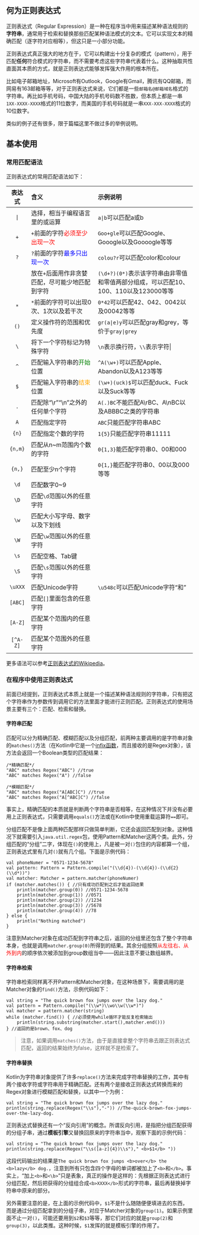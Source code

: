 ## 何为正则表达式

正则表达式（Regular Expression）是一种在程序当中用来描述某种语法规则的**字符串**，通常用于检索和替换那些匹配某种语法模式的文本。它可以实现文本的精确匹配（逐字符对应相等），但这只是一小部分功能。

正则表达式真正强大的地方在于，它可以构建出十分复杂的模式（pattern），用于匹配**任何**符合模式的字符串，而不需要考虑这些字符串代表着什么。这种抽取共性直面其本质的方式，就是正则表达式能够发挥强大作用的根本所在。

比如电子邮箱地址，Microsoft有Outlook，Google有Gmail，腾讯有QQ邮箱，而网易有163邮箱等等，对于正则表达式来说，它们都是一些`邮箱名@邮箱域名`格式的字符串。再比如手机号码，中国大陆的手机号码数不胜数，但本质上都是一串`1XX-XXXX-XXXX`格式的11位数字，而美国的手机号码就是一串`XXX-XXX-XXXX`格式的10位数字。

类似的例子还有很多，限于篇幅这里不做过多的举例说明。

## 基本使用

### 常用匹配语法

正则表达式的常用匹配语法如下：

|表达式|含义|示例说明|
|:--:|:--|:--|
|`\|`|选择，相当于编程语言里的或运算|`a\|b`可以匹配a或b|
|`+`|`+`前面的字符<font color=red>必须至少出现一次|`Goo+gle`可以匹配Google、Gooogle以及Goooogle等等|
|`?`|`?`前面的字符<font color=blue>最多只出现一次|`colou?r`可以匹配color和colour|
||放在`+`后面用作非贪婪匹配，尽可能少地匹配到字符|`(\d+?)(0*)`表示该字符串由非零值和零值两部分组成，可以匹配10、100、110以及123000等等|
|`*`|`*`前面的字符可以出现0次、1次以及若干次|`0*42`可以匹配42、042、0042以及00042等等|
|`()`|定义操作符的范围和优先度|`gr(a\|e)y`可以匹配gray和grey，等价于`gray\|grey`|
|`\`|将下一个字符标记为特殊字符|`\n`表示换行符，`\\`表示字符\|
|`^`|匹配输入字符串的<font color=green>开始</font>位置|`^A(\w+)`可以匹配Apple、Abandon以及A123等等|
|`$`|匹配输入字符串的<font color=orange>结束</font>位置|`(\w+)(uck)$`可以匹配duck、Fuck以及Suck等等|
|`.`|匹配除“\r”“\n”之外的任何单个字符|`A(.)BC`不能匹配A\rBC、A\nBC以及ABBBC之类的字符串|
|`A`|匹配指定字符|`ABC`只能匹配字符串ABC|
|`{n}`|匹配指定个数的字符|`1{5}`只能匹配字符串11111|
|`{n,m}`|匹配从n~m范围内个数的字符|`0{1,3}`能匹配字符串0、00和000|
|`{n,}`|匹配至少n个字符|`0{1,}`能匹配字符串0、00以及000等等|
|`\d`|匹配数字0~9||
|`\D`|匹配`\d`范围以外的任意字符||
|`\w`|匹配大小写字母、数字以及下划线||
|`\W`|匹配`\w`范围以外的任意字符||
|`\s`|匹配空格、Tab键||
|`\S`|匹配`\s`范围以外的任意字符||
|`\uXXX`|匹配Unicode字符|`\u548c`可以匹配Unicode字符“和”|
|`[ABC]`|匹配`[]`里面包含的任意字符||
|`[A-Z]`|匹配某个范围内的任意字符||
|`[^A-Z]`|匹配某个范围外的任意字符||

更多语法可以参考[正则表达式的Wikipedia](https://zh.wikipedia.org/wiki/%E6%AD%A3%E5%88%99%E8%A1%A8%E8%BE%BE%E5%BC%8F)。

### 在程序中使用正则表达式

前面已经提到，正则表达式本质上就是一个描述某种语法规则的字符串，只有把这个字符串作为参数传到调用它的方法里面才能进行正则匹配。正则表达式的使用场景主要有三个：匹配、检索和替换。

#### 字符串匹配

匹配可以分为精确匹配、模糊匹配以及分组匹配，前两种主要调用的是字符串对象的`matches()`方法（在Kotlin中它是一个[infix函数](Kotlin/func?id=infix函数实现dsl)，而且接收的是Regex对象），该方法会返回一个Boolean类型的匹配结果：

```
/*精确匹配*/
"ABC" matches Regex("ABC") //true
"ABC" matches Regex("A") //false

/*模糊匹配*/
"ABC" matches Regex("A[ABC]C") //true
"ABC" matches Regex("A[^ABC]C") //false
```

事实上，精确匹配的本质就是判断两个字符串是否相等，在这种情况下并没有必要用上正则表达式，只需要调用`equals()`方法或在Kotlin中使用重载运算符`==`即可。

分组匹配不是像上面两种匹配那样只做简单判断，它还会返回匹配到对象。这种情况下就需要引入`java.util.regex`包，使用Pattern和Matcher这两个类。此外，分组匹配的“分组”二字，体现在`()`的使用上，凡是被一对`()`包住的内容都算一个组，正则表达式里有几对`()`就有几个组。下面是示例代码：

```
val phoneNumer = "0571-1234-5678"
val pattern: Pattern = Pattern.compile("(\\d{4})-(\\d{4})-(\\d{2}(\\d*))")
val matcher: Matcher = pattern.matcher(phoneNumer)
if (matcher.matches()) { //只有成功匹配到之后才能返回结果
    println(matcher.group(0)) //0571-1234-5678
    println(matcher.group(1)) //0571
    println(matcher.group(2)) //1234
    println(matcher.group(3)) //5678
    println(matcher.group(4)) //78
} else {
    println("Nothing matched")
}
```

注意到Matcher对象在成功匹配到字符串之后，返回的分组里还包含了整个字符串本身，也就是调用`matcher.group(0)`所得到的结果。其余分组按照<font color=red>从左往右、从外到内</font>的顺序依次被添加到group数组当中——因此注意不要让数组越界。

#### 字符串检索

字符串检索同样离不开Pattern和Matcher对象，在这种场景下，需要调用的是Matcher对象的`find()`方法，示例代码如下：

```
val string = "The quick brown fox jumps over the lazy dog."
val pattern = Pattern.compile("(\\w*)\\wo\\w(\\w*)")
val matcher = pattern.matcher(string)
while (matcher.find()) { //必须使用while循环才能反复检索输出
    println(string.substring(matcher.start(),matcher.end()))
} //返回的是brown、fox、dog
```

>注意，如果调用`matches()`方法，由于是直接拿整个字符串去跟正则表达式匹配，返回的结果始终为false，这样就不是检索了。

#### 字符串替换

Kotlin为字符串对象提供了许多`replace()`方法来完成字符串替换的工作，其中有两个接收字符或字符串用于精确匹配。还有两个是接收正则表达式转换而来的Regex对象进行模糊匹配和替换，以其中一个为例：

```
val string = "The quick brown fox jumps over the lazy dog."
println(string.replace(Regex("\\s"),"-")) //The-quick-brown-fox-jumps-over-the-lazy-dog.
```

正则表达式替换还有一个“反向引用”的概念。所谓反向引用，是指把分组匹配获得的分组子串，通过**模板引擎**又替换回原来的字符串当中，观察下面的示例代码：

```
val string = "The quick brown fox jumps over the lazy dog."
println(string.replace(Regex("\\s([a-z]{4})\\s")," <b>$1</b> "))
```

这段代码输出的结果是`The quick brown fox jumps <b>over</b> the <b>lazy</b> dog.`，注意到所有只包含四个字母的单词都被加上了`<b>`和`</b>`。事实上，“加上`<b>`和`<\b>`”只是表象，真正的操作是这样的：先根据正则表达式进行分组匹配，然后把获得的分组组合成` <b>XXXX</b> `形式的字符串，最后再替换掉字符串中原来的部分。

另外需要注意的是，在上面的示例代码中，`$1`不是什么随随便便填进去的东西，而是通过分组匹配拿到的分组子串，对应于Matcher对象的`group(1)`。如果示例里面不止一对`()`，可能还要用到`$2`和`$3`等等，那它们对应的就是`group(2)`和`group(3)`，以此类推。这种时候，`$1`发挥的就是模板引擎的作用了。